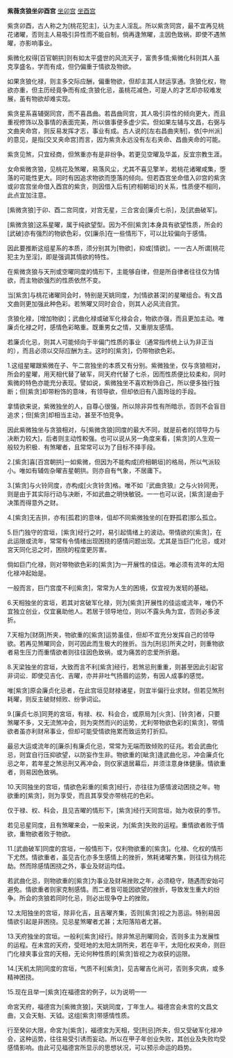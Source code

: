 **紫薇贪狼坐卯酉宫**
[坐卯宫](./紫薇贪狼坐卯宫.png)
[坐酉宫](./紫薇贪狼坐酉宫.png)

紫贪卯酉，古人称之为[桃花犯主]，认为主人淫乱。所以紫贪同宫，最不宜再见桃花诸曜，否则主人易吸引异性而不能自制，倘再逢煞曜，主因色致祸，即使不遇煞曜，亦影响事业。

紫微化权得[百官朝拱]则有如太平盛世的风流天子，富贵多情;紫微化科则其人虽克享盛名，学而有成，但仍偏重于情欲及物欲。

如果贪狼化禄，则主多交际应酬，偏重物欲，但却主其人财运享通。贪狼化权，物欲亦重，但主历经竟争而有成;贪狼化忌，虽桃花减色，可是人的才艺却亦较难发展，虽有物欲却难实现。

紫贪星系喜辅弼同宫，而不喜昌曲。若昌曲同宫，其人吸引异性的倾向更大，而且重视修饰以及事情的表面完美，所以做事便多虚少实。但如果左辅与文昌，右弼与文曲夹命宫，则反易发挥才志，事业有成。古人说的[左右昌曲夹制]，依[中州派]的意见，是指[交叉夹命宫]而言，因为紫贪永远没有左右夹命、昌曲夹命的可能。

紫贪见煞，只宜经商，但煞重亦有是非纷争。若更见空曜及华盖，反宜宗教生涯。

女命紫微贪狼，见桃花及煞曜，易落风尘，尤其不喜见擎羊，若桃花诸曜咸集，堕落的可能性更大。同时有因追求物欲而堕落的倾向。但若酉宫坐命借入卯宫的紫贪或卯宫宫坐命借入酉宫的紫贪，则因借入后有[府相朝垣]的关系，性质便不相同，此点宜加注意。



[紫微贪狼]于卯、酉二宫同度，对宫无星，三合宮会[廉贞七杀]，及[武曲破军]。

[紫微贪狼]这系星曜，属于纯欲望型。因为不但[紫贪]本身具有欲望性质，所会的[武破]亦有强烈的物欲色彩，仅[廉杀]在一些情形下，可以比较偏向于感情。

因此要推断这组星系的本质，须分别其为[物欲]，抑或[情欲]。一一古人所谓[桃花犯主为至淫]，即是强调其情欲的特性。

在紫微贪狼与天刑或空曜同度的情形下，主能够自律，但是所自律者往往仅为情欲，而主物欲强烈的性质依然不变。

当[紫贪]与桃花诸曜同会时，特别是天姚同度，为[情欲甚深]的星曜组合。有文昌文曲则更加强此种色彩。若煞曜又同时会合，则其人必风流自赏。

贪狼化禄，[增加物欲]；武曲化禄或破军化禄会合，物欲亦强，而且更加主动。唯廉贞化禄之时，感情色彩略重。既重男女之情，又重朋友感情。

若廉贞化忌，则其人可能倾向于半偏门性质的事业（通常指传统上认为非正当的），而且必须以交际应酬为主。这时的[紫贪]，仍带物欲色彩。


1.这组星曜跟紫微在子、午二宫独坐的本质又有分别。紫微独坐，仅与贪狼相对，所会的星曜，用天相代替了破军，同天府代替了七杀，因而性质便比较柔和，同时紫微的特色亦能充分表现。譬如说，紫微独坐不喜欢粉饰自己，所以便多独行独断；但[紫贪]却带粉饰的意味，有领导欲，但却依旧有八面玲珑的手段。

拿情欲来说，紫微独坐的人，自尊心很强，所以除非异性有所暗示，否则不会盲目追求；但[紫贪]却相当主动，甚至不怕竞争。

因此紫微独坐与贪狼相对，与[紫微贪狼]同度的最大不同，就是前者的[领导力与决断力较大]，后者则主动性較强。也可以说从另一角度来看，[紫贪]的人生观一般较为积极．有煞曜者，且常常可以为了目标不择手段。

2.[紫贪]喜[百宫朝拱]一如紫微，但因为不能构成[府相朝垣]的格局，所以气派较小。唯如有辅佐杂曜吉星朝拱。则亦自有气象，不居庸下。

3.[紫贪]与火铃同度，亦构成[火贪铃贪]格。唯不如『武曲贪狼』之与火铃同茺，则是由于其实际行动与决断，不如武曲之明快敏锐。一一也可以说，[紫贪]是由于决策而得意外之财。

4.[紫贪]无吉拱，亦有[孤君]的意味，伹却不同紫微独坐的[在野孤君]那么孤立。

5.巨门独守的宫垣，[紫贪]经行之时，易引起情绪上的波动。带情欲的[紫贪]，在此运限或流年，常常有令情绪出现困挠的感情问题出现。尤其是当巨门化忌，或对宮天同化忌之时，困挠的程度更厉害。

倘如巨门化禄，则对带物欲色彩的[紫贪]为一开展性的佳运。唯必须有流年的太阳化禄冲起始是。

一般而言，巨门宫度不利[紫贪]，常常为人生的困境，仅宜视为发轫的基础。

6.天相独坐的宮垣，若其对宮破军化禄，则为[紫贪]开展性的佳运或流年，唯仍不宜独立创业，仅宜襄助他人。若居于领导地位，则以不露头角为宜，否则必多波折。

7.天相为[财荫]所夹，物欲重的[紫贪]运势虽佳，但却不宜充分发挥自己的领导欲。若再见煞曜同会，则可因此而生极大的挫折。当为[刑忌]所夹之时，则重物欲者易生压力而重情欲者则往往因色致祸，或为痛苦的恋爱所折磨。

8.天梁独坐的宫垣，大致而言不利[紫贪]经行，若煞忌刑重重，则甚至因此引起官非词讼．即使见吉化、吉曜，亦并非吐气扬眉的运势，有因人成事的感觉。

唯[紫贪]原会廉贞化忌者，在此宫垣见财禄诸星，则宜半偏行业求财。但若见煞刑耗曜，则反主破财倾败、纷爭词讼。

9.[廉贞七杀]同茺的宮垣，有禄、权、科会合，或原局为[火贪]、[铃贪]者，只要煞曜不多，又无流煞冲会，则为突然而兴的运势，尤利带物欲色彩的[紫贪]，带情欲者虽亦利财帛事业，但却可能受情欲拖累而致运势打折扣。

最忌大运或流年的[廉杀]有廉贞化忌，常常为无端而致倾败的征兆。若会武曲化忌，则宜自行压抑欲望，以防妄作生非。物欲重的[眦贪]逢武曲化忌，冲会廉贞化忌之年，若年星之煞忌刑又再冲会，则仅家退居幕后，并须注意身体健康。情欲重者，则易因色致祸。

10.天同独坐的宫垣，情欲色彩重的[紫贪]经行，亦往往为感情波动困挠之年。物欲重的[紫贪]，则为享受，而且其享受亦带桃花的色彩。

仅于禄、权、科会，且见吉曜的情形下，[紫贪]经行天同宫垣，始为收获的季节。

若见忌星同度，且有煞曜来会，一般来说，为[紫贪]失败的运程。重情欲者败于情欲，重物欲者败于物欲。

11.[武曲破军]同度的宫垣，一般情形下，仅利物欲重的[紫贪]。化禄、化权的情形下尤然。情欲重者，虽见吉化亦多生感情上的挫折，煞耗诸曜齐集，则往往为桃花劫。然而除感情困挠之外，事业及财运均佳。

若武曲化忌，则物欲重的[紫贪]为事业及财帛挫败之年，必须稳守，随遇而安始可避免。情欲重者则家克制感情。而二者皆可能因欲望的挫折，导致发生重大的纷争。所会的贪狼若同时化忌，则必出现争夺上的挫败。

12.太阳独坐的宫垣，除非化吉，且吉曜齐集，否则[紫贪]视之为恶运。特别易因情欲引起是非困挠。见忌星煞曜者尤甚；太阳落陷者尤甚。

13.天府独坐的宫垣。一般利[紫贪]经行。除非煞忌刑曜同会，否则多主为发展性的运程。在未宫的天府，受旺地的太阳太阴所夹，若在辛干，太阳化权夹命，则巨门化禄夹事业宫的天相，无论何种性质的[紫贪]皆视之为收获的运限。

14.[天机太阴]同度的宫垣，气质不利[紫贪]，见吉曜吉化尚可，否则多灾病，或多精神困挠。

15.现在且举一[紫贪]在福德宫的例子，以为说明一一

命宮天府，福德宫为[紫微贪狼]，天姚同度，丁年生人。福德宫会未宫的文昌文曲，又会天魁、天钺。这组[紫贪]带感情性质。

行至癸卯大限，命宮为[紫贪]，福德宮为天相，受[刑忌]所夹，但又受破军化禄冲会，这种运势，往往易受引诱而妄动。所以在甲子年创业失败，其创业及失败均受感情影响。由此可见福德宮所显示的思想状况，可以预示命运的趋势。